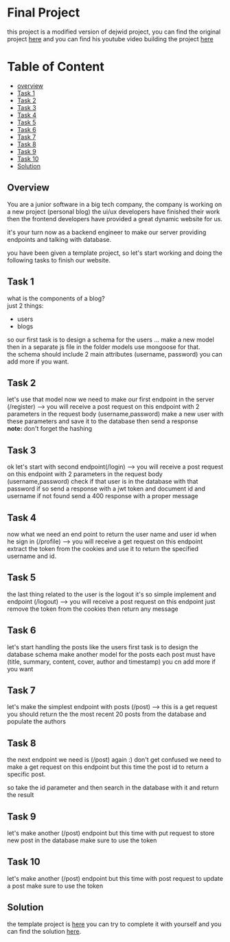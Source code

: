 # Final Project
this project is a modified version of dejwid project, you can find the original project [here](https://github.com/dejwid/mern-blog/tree/master) and you can find his youtube video building the project [here](https://www.youtube.com/watch?v=xKs2IZZya7c)

# Table of Content
- [overview](#o)
- [Task 1](#t1)
- [Task 2](#t2)
- [Task 3](#t3)
- [Task 4](#t4)
- [Task 5](#t5)
- [Task 6](#t6)
- [Task 7](#t7)
- [Task 8](#t8)
- [Task 9](#t9)
- [Task 10](#t10)
- [Solution](#s)

<a id=o></a>

## Overview

You are a junior software in a big tech company, the company is working on a new project (personal blog) the ui/ux developers have finished their work then the frontend developers have provided a great dynamic website for us.

it's your turn now as a backend engineer to make our server providing endpoints and talking with database.

you have been given a template project, so let's start working and doing the following tasks to finish our website.

<a id=t1></a>

## Task 1
what is the components of a blog?   
just 2 things:
- users
- blogs   

so our first task is to design a schema for the users ... make a new model then in a separate js file in the folder models use mongoose for that.   
the schema should include 2 main attributes (username, password) you can add more if you want.

<a id=t2></a>

## Task 2
let's use that model now we need to make our first endpoint in the server (/register) --> you will receive a post request on this endpoint with 2 parameters in the request body (username,password)
make a new user with these parameters and save it to the database then send a response   
**note:** don't forget the hashing

<a id=t3></a>

## Task 3
ok let's start with second endpoint(/login) --> you will receive a post request on this endpoint with 2 parameters in the request body (username,password) check if that user is in the database with that password if so send a response with a jwt token and document id and username if not found send a 400 response with a proper message

<a id=t4></a>

## Task 4
now what we need an end point to return the user name and user id when he sign in (/profile) --> you will receive a get request on this endpoint extract the token from the cookies and use it to return the specified username and id.

<a id=t5></a>

## Task 5
the last thing related to the user is the logout it's so simple implement and endpoint (/logout) --> you will receive a post request on this endpoint just remove the token from the cookies then return any message
<a id=t6></a>

## Task 6
let's start handling the posts like the users first task is to design the database schema make another model for the posts each post must have (title, summary, content, cover, author and timestamp) you cn add more if you want

<a id=t7></a>

## Task 7
let's make the simplest endpoint with posts (/post) --> this is a get request you should return the the most recent 20 posts from the database and populate the authors

<a id=t8></a>

## Task 8
the next endpoint we need is (/post) again :) don't get confused we need to make a get request on this endpoint but this time the post id to return a specific post.

so take the id parameter and then search in the database with it and return the result
<a id=t9></a>

## Task 9
let's make another (/post) endpoint but this time with put request to store new post in the database make sure to use the token
<a id=t10></a>

## Task 10
let's make another (/post) endpoint but this time with post request to update a post make sure to use the token

<a id=s></a>

## Solution
the template project is [here](./api/) you can try to complete it with yourself and you can find the solution [here](./api-solution/).